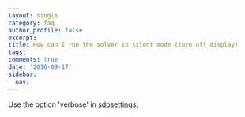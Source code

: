 ```yaml
---
layout: single
category: faq
author_profile: false
excerpt: 
title: How can I run the solver in silent mode (turn off display)
tags:
comments: true
date: '2016-09-17'
sidebar:
  nav:
---
```


Use the option 'verbose' in [sdpsettings](/command/sdpsettings).
